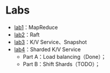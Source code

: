 # Labs

* [lab1](lab1.md)：MapReduce
* [lab2](lab2.md)：Raft
* [lab3](lab3.md)：K/V Service、Snapshot
* [lab4](lab4.md)：Sharded K/V Service
	* Part A：Load balancing（Done）；
	* Part B：Shift Shards（TODO）；

